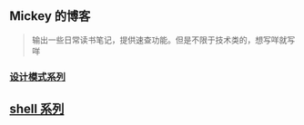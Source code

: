 ## Mickey 的博客

> 输出一些日常读书笔记，提供速查功能。但是不限于技术类的，想写咩就写咩

### [设计模式系列](/articles/01设计模式/README.md)

## [shell 系列](/articles/02shell/README.md)

